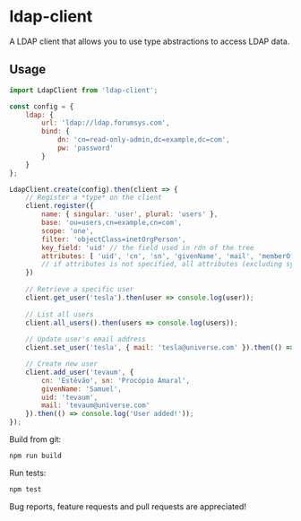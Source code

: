 ldap-client
===========

A LDAP client that allows you to use type abstractions to access LDAP data.

Usage
-----

```javascript
import LdapClient from 'ldap-client';

const config = {
    ldap: {
        url: 'ldap://ldap.forumsys.com',
        bind: {
            dn: 'cn=read-only-admin,dc=example,dc=com',
            pw: 'password'
        }
    }
};

LdapClient.create(config).then(client => {
	// Register a *type* on the client
	client.register({
		name: { singular: 'user', plural: 'users' },
		base: 'ou=users,cn=example,cn=com',
		scope: 'one',
		filter: 'objectClass=inetOrgPerson',
		key_field: 'uid' // the field used in rdn of the tree
		attributes: [ 'uid', 'cn', 'sn', 'givenName', 'mail', 'memberOf' ] 
		// if attributes is not specified, all attributes (excluding system ones) are retrieved
	})
	
	// Retrieve a specific user
	client.get_user('tesla').then(user => console.log(user));
	
	// List all users
	client.all_users().then(users => console.log(users));
	
	// Update user's email address
	client.set_user('tesla', { mail: 'tesla@universe.com' }).then(() => console.log('User updated!');

	// Create new user
	client.add_user('tevaum', { 
		cn: 'Estêvão', sn: 'Procópio Amaral',
		givenName: 'Samuel',
		uid: 'tevaum',
		mail: 'tevaum@universe.com'
	}).then(() => console.log('User added!'));
});
```

Build from git:

```bash
npm run build
```

Run tests:

```bash
npm test
```

Bug reports, feature requests and pull requests are appreciated!
